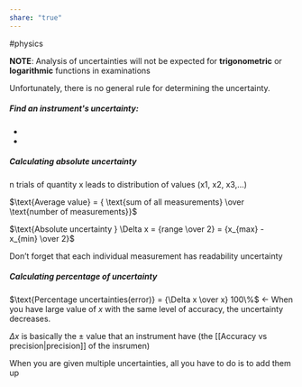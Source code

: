 ```yaml
---
share: "true"
---
```

#physics 

**NOTE**: Analysis of uncertainties will not be expected for **trigonometric** or
**logarithmic** functions in examinations

Unfortunately, there is no general rule for determining the uncertainty.

##### Find an instrument's uncertainty:
- 

- 
##### Calculating absolute uncertainty
n trials of quantity x leads to distribution of values (x1, x2, x3,…)

$\text{Average value} = { \text{sum of all measurements} \over \text{number of measurements}}$

$\text{Absolute uncertainty } \Delta x = {range \over 2} = {x_{max} - x_{min} \over 2}$

Don’t forget that each individual measurement has readability uncertainty

##### Calculating percentage of uncertainty

$\text{Percentage uncertainties(error)} = {\Delta x \over x} 100\%$   <- When you have large value of $x$ with the same level of accuracy, the uncertainty decreases. 

$\Delta x$ is basically the $\pm \text{ value}$ that an instrument have (the [[Accuracy vs precision|precision]] of the insrumen) 

When you are given multiple uncertainties, all you have to do is to add them up



